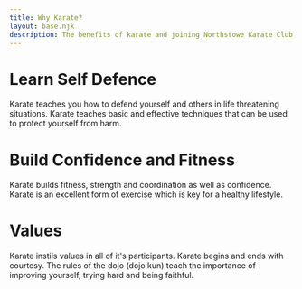 ```yaml
---
title: Why Karate?
layout: base.njk
description: The benefits of karate and joining Northstowe Karate Club. Karate teaches self defence, instill values in students and increases confidence and fitness
---
```

# Learn Self Defence
Karate teaches you how to defend yourself and others in life threatening situations.  Karate teaches basic and effective techniques that can be used to protect yourself from harm.

# Build Confidence and Fitness
Karate builds fitness, strength and coordination as well as confidence. Karate is an excellent form of exercise which is key for a healthy lifestyle.

# Values
Karate instils values in all of it's participants. Karate begins and ends with courtesy. The rules of the dojo (dojo kun) teach the importance of improving yourself, trying hard and being faithful.
